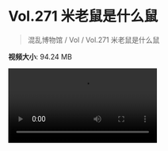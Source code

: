 # Vol.271 米老鼠是什么鼠

> 混乱博物馆 / Vol / Vol.271 米老鼠是什么鼠

**视频大小**: 94.24 MB

<div class="video"><video src="https://file.hsyhx.top/video/271.mp4" controls preload>🤔 您的浏览器不支持 video 标签</video></div>